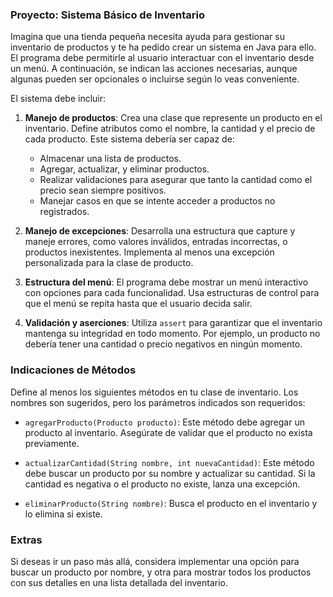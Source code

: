 ### Proyecto: Sistema Básico de Inventario

Imagina que una tienda pequeña necesita ayuda para gestionar su inventario de productos y te ha pedido crear un sistema en Java para ello. El programa debe permitirle al usuario interactuar con el inventario desde un menú. A continuación, se indican las acciones necesarias, aunque algunas pueden ser opcionales o incluirse según lo veas conveniente.

El sistema debe incluir:
1. **Manejo de productos**: Crea una clase que represente un producto en el inventario. Define atributos como el nombre, la cantidad y el precio de cada producto. Este sistema debería ser capaz de:
   - Almacenar una lista de productos.
   - Agregar, actualizar, y eliminar productos.
   - Realizar validaciones para asegurar que tanto la cantidad como el precio sean siempre positivos.
   - Manejar casos en que se intente acceder a productos no registrados.

2. **Manejo de excepciones**: Desarrolla una estructura que capture y maneje errores, como valores inválidos, entradas incorrectas, o productos inexistentes. Implementa al menos una excepción personalizada para la clase de producto.

3. **Estructura del menú**: El programa debe mostrar un menú interactivo con opciones para cada funcionalidad. Usa estructuras de control para que el menú se repita hasta que el usuario decida salir.

4. **Validación y aserciones**: Utiliza `assert` para garantizar que el inventario mantenga su integridad en todo momento. Por ejemplo, un producto no debería tener una cantidad o precio negativos en ningún momento.

### Indicaciones de Métodos

Define al menos los siguientes métodos en tu clase de inventario. Los nombres son sugeridos, pero los parámetros indicados son requeridos:

- `agregarProducto(Producto producto)`: Este método debe agregar un producto al inventario. Asegúrate de validar que el producto no exista previamente.
  
- `actualizarCantidad(String nombre, int nuevaCantidad)`: Este método debe buscar un producto por su nombre y actualizar su cantidad. Si la cantidad es negativa o el producto no existe, lanza una excepción.
  
- `eliminarProducto(String nombre)`: Busca el producto en el inventario y lo elimina si existe.

### Extras

Si deseas ir un paso más allá, considera implementar una opción para buscar un producto por nombre, y otra para mostrar todos los productos con sus detalles en una lista detallada del inventario.
